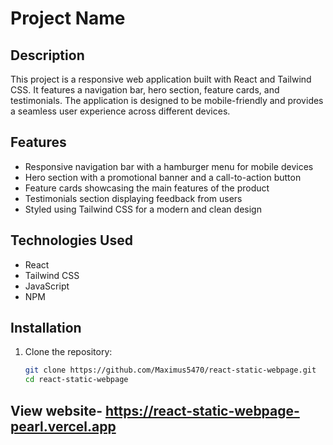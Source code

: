 # Project Name

## Description
This project is a responsive web application built with React and Tailwind CSS. It features a navigation bar, hero section, feature cards, and testimonials. The application is designed to be mobile-friendly and provides a seamless user experience across different devices.

## Features
- Responsive navigation bar with a hamburger menu for mobile devices
- Hero section with a promotional banner and a call-to-action button
- Feature cards showcasing the main features of the product
- Testimonials section displaying feedback from users
- Styled using Tailwind CSS for a modern and clean design

## Technologies Used
- React
- Tailwind CSS
- JavaScript
- NPM

## Installation
1. Clone the repository:
   ```bash
   git clone https://github.com/Maximus5470/react-static-webpage.git
   cd react-static-webpage

## View website- https://react-static-webpage-pearl.vercel.app

